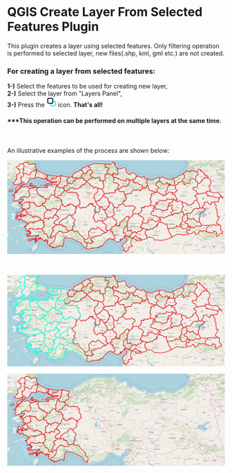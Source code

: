 # QGIS Create Layer From Selected Features Plugin

This plugin creates a layer using selected features. Only filtering operation is performed to selected layer, new files(.shp, kml, gml etc.) are not created.
<br/>
### For creating a layer from selected features:
<b>1-)</b> Select the features to be used for creating new layer,<br/>
<b>2-)</b> Select the layer from "Layers Panel",<br/>
<b>3-)</b> Press the <img width="23" src="../images/icon.png"> icon. <b>That's all!</b>

#### ***This operation can be performed on multiple layers at the same time.

<br/><br/>
An illustrative examples of the process are shown below:
<br/>

<p align="left">
  <img width="750" src="../images/city_boundaries.PNG">
</p>
<br/>
<p align="left">
  <img width="750" src="../images/selected_cities.PNG">
</p>
<p align="left">
  <img width="750" src="../images/selected_cities_as_layer.PNG">
</p>
<br/>



